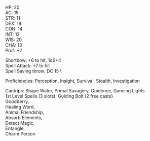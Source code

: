 HP: 20 \
AC: 15 \
STR: 11 \
DEX: 18 \
CON: 14 \
INT: 12 \
WIS: 20 \
CHA: 13 \
Prof: +2 

Shortbow: +6 to hit, 1d6+4 \
Spell Attack: +7 to hit \
Spell Saving throw: DC 15 \

Proficiencies: Perception, Insight, Survival, Stealth, Investigation

Cantrips: Shape Water, Primal Savagery, Guidence, Dancing Lights \
1st Level Spells (3 slots): 
Guiding Bolt (2 free casts} \
Goodberry, \
Healing Word, \
Animal Friendship, \
Absorb Elements, \
Detect Magic, \
Entangle, \
Charm Person
